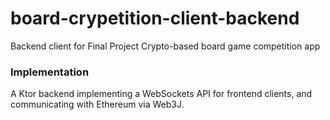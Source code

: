 # board-crypetition-client-backend
Backend client for Final Project Crypto-based board game competition app

### Implementation
A Ktor backend implementing a WebSockets API for frontend clients,
and communicating with Ethereum via Web3J.
